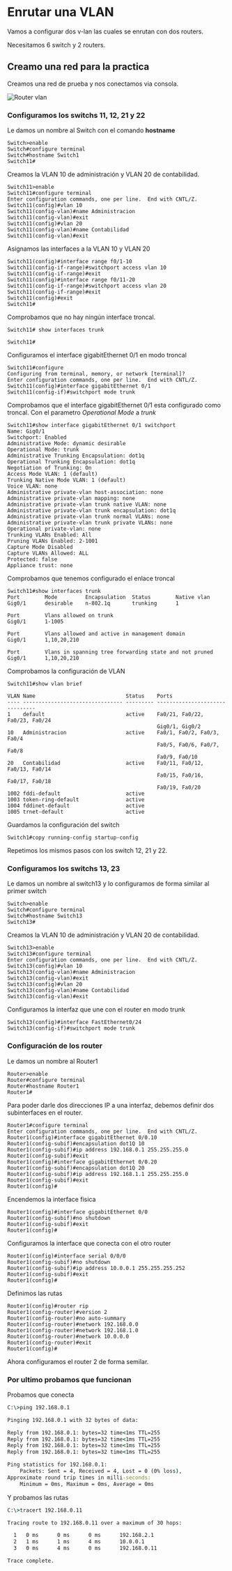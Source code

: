 # Enrutar una VLAN

Vamos a configurar dos v-lan las cuales se enrutan con dos routers.

Necesitamos 6 switch y 2 routers.

## Creamo una red para la practica

Creamos una red de prueba y nos conectamos via consola.

![Router vlan](Imagenes/RouterVLan.png)

### Configuramos los switchs 11, 12, 21 y 22

Le damos un nombre al Switch con el comando **hostname**

``` cisco ios
Switch>enable
Switch#configure terminal
Switch#hostname Switch1
Switch11#
```

Creamos la VLAN 10 de administración y VLAN 20 de contabilidad.

``` cisco ios
Switch11>enable
Switch11#configure terminal
Enter configuration commands, one per line.  End with CNTL/Z.
Switch11(config)#vlan 10
Switch11(config-vlan)#name Administracion
Switch11(config-vlan)#exit
Switch11(config)#vlan 20
Switch11(config-vlan)#name Contabilidad
Switch11(config-vlan)#exit
```

Asignamos las interfaces a la VLAN 10 y VLAN 20

``` cisco ios
Switch11(config)#interface range f0/1-10
Switch11(config-if-range)#switchport access vlan 10
Switch11(config-if-range)#exit
Switch11(config)#interface range f0/11-20
Switch11(config-if-range)#switchport access vlan 20
Switch11(config-if-range)#exit
Switch11(config)#exit
Switch11#
```

Comprobamos que no hay ningún interface troncal.

``` cisco ios
Switch11# show interfaces trunk

Switch11#
```

Configuramos el interface gigabitEthernet 0/1 en modo troncal

``` cisco ios
Switch11#configure 
Configuring from terminal, memory, or network [terminal]? 
Enter configuration commands, one per line.  End with CNTL/Z.
Switch11(config)#interface gigabitEthernet 0/1
Switch11(config-if)#switchport mode trunk
```

<!-- Se puede configurar la interface con el modo dynamic desirable o mode dynamic auto, para que elija el modo trunk automaticamente.
``` cisco ios
Switch11(config-if)#switchport mode dynamic desirable   
``` -->

Comprobamos que el interface gigabitEthernet 0/1 esta configurado como troncal.
Con el parametro *Operational Mode* a *trunk*

``` cisco ios
Switch11#show interface gigabitEthernet 0/1 switchport 
Name: Gig0/1
Switchport: Enabled
Administrative Mode: dynamic desirable
Operational Mode: trunk
Administrative Trunking Encapsulation: dot1q
Operational Trunking Encapsulation: dot1q
Negotiation of Trunking: On
Access Mode VLAN: 1 (default)
Trunking Native Mode VLAN: 1 (default)
Voice VLAN: none
Administrative private-vlan host-association: none
Administrative private-vlan mapping: none
Administrative private-vlan trunk native VLAN: none
Administrative private-vlan trunk encapsulation: dot1q
Administrative private-vlan trunk normal VLANs: none
Administrative private-vlan trunk private VLANs: none
Operational private-vlan: none
Trunking VLANs Enabled: All
Pruning VLANs Enabled: 2-1001
Capture Mode Disabled
Capture VLANs Allowed: ALL
Protected: false
Appliance trust: none
```

Comprobamos que tenemos configurado el enlace troncal

``` cisco ios
Switch11#show interfaces trunk
Port        Mode         Encapsulation  Status        Native vlan
Gig0/1      desirable    n-802.1q       trunking      1

Port        Vlans allowed on trunk
Gig0/1      1-1005

Port        Vlans allowed and active in management domain
Gig0/1      1,10,20,210

Port        Vlans in spanning tree forwarding state and not pruned
Gig0/1      1,10,20,210
```

Comprobamos la configuración de VLAN

``` cisco ios
Switch11#show vlan brief

VLAN Name                             Status    Ports
---- -------------------------------- --------- -------------------------------
1    default                          active    Fa0/21, Fa0/22, Fa0/23, Fa0/24
                                                Gig0/1, Gig0/2
10   Administracion                   active    Fa0/1, Fa0/2, Fa0/3, Fa0/4
                                                Fa0/5, Fa0/6, Fa0/7, Fa0/8
                                                Fa0/9, Fa0/10
20   Contabilidad                     active    Fa0/11, Fa0/12, Fa0/13, Fa0/14
                                                Fa0/15, Fa0/16, Fa0/17, Fa0/18
                                                Fa0/19, Fa0/20
1002 fddi-default                     active    
1003 token-ring-default               active    
1004 fddinet-default                  active    
1005 trnet-default                    active  
```

Guardamos la configuración del switch

``` cisco ios
Switch1#copy running-config startup-config 
```

Repetimos los mismos pasos con los switch 12, 21 y 22.

### Configuramos los switchs 13, 23

Le damos un nombre al switch13 y lo configuramos de forma similar al primer switch

``` cisco ios
Switch>enable
Switch#configure terminal
Switch#hostname Switch13
Switch13#
```

Creamos la VLAN 10 de administración y VLAN 20 de contabilidad.

``` cisco ios
Switch13>enable
Switch13#configure terminal
Enter configuration commands, one per line.  End with CNTL/Z.
Switch13(config)#vlan 10
Switch13(config-vlan)#name Administracion
Switch13(config-vlan)#exit
Switch13(config)#vlan 20
Switch13(config-vlan)#name Contabilidad
Switch13(config-vlan)#exit
```

Configuramos la interfaz que une con el router en modo trunk

``` cisco ios
Switch13(config)#interface FastEthernet0/24
Switch13(config-if)#switchport mode trunk
```

### Configuración de los router

Le damos un nombre al Router1

``` cisco ios
Router>enable
Router#configure terminal
Router#hostname Router1
Router1#
```

Para poder darle dos direcciones IP a una interfaz, debemos definir dos subinterfaces en el router.

``` cisco ios
Router1#configure terminal
Enter configuration commands, one per line.  End with CNTL/Z.
Router1(config)#interface gigabitEthernet 0/0.10
Router1(config-subif)#encapsulation dot1Q 10
Router1(config-subif)#ip address 192.168.0.1 255.255.255.0
Router1(config-subif)#exit
Router1(config)#interface gigabitEthernet 0/0.20
Router1(config-subif)#encapsulation dot1Q 20
Router1(config-subif)#ip address 192.168.1.1 255.255.255.0
Router1(config-subif)#exit
Router1(config)#
```

Encendemos la interface fisica

``` cisco ios
Router1(config)#interface gigabitEthernet 0/0
Router1(config-subif)#no shutdown
Router1(config-subif)#exit
Router1(config)#
```

Configuramos la interface que conecta con el otro router

``` cisco ios
Router1(config)#interface serial 0/0/0
Router1(config-subif)#no shutdown
Router1(config-subif)#ip address 10.0.0.1 255.255.255.252
Router1(config-subif)#exit
Router1(config)#
```

Definimos las rutas

``` cisco ios
Router1(config)#router rip
Router1(config-router)#version 2
Router1(config-router)#no auto-summary
Router1(config-router)#network 192.168.0.0
Router1(config-router)#network 192.168.1.0
Router1(config-router)#network 10.0.0.0
Router1(config-router)#exit
Router1(config)#
```

Ahora configuramos el router 2 de forma semilar.

### Por ultimo probamos que funcionan

Probamos que conecta

``` cmd
C:\>ping 192.168.0.1

Pinging 192.168.0.1 with 32 bytes of data:

Reply from 192.168.0.1: bytes=32 time<1ms TTL=255
Reply from 192.168.0.1: bytes=32 time<1ms TTL=255
Reply from 192.168.0.1: bytes=32 time<1ms TTL=255
Reply from 192.168.0.1: bytes=32 time<1ms TTL=255

Ping statistics for 192.168.0.1:
    Packets: Sent = 4, Received = 4, Lost = 0 (0% loss),
Approximate round trip times in milli-seconds:
    Minimum = 0ms, Maximum = 0ms, Average = 0ms

```

Y probamos las rutas

``` cmd
C:\>tracert 192.168.0.11

Tracing route to 192.168.0.11 over a maximum of 30 hops: 

  1   0 ms      0 ms      0 ms      192.168.2.1
  2   1 ms      1 ms      4 ms      10.0.0.1
  3   0 ms      4 ms      0 ms      192.168.0.11

Trace complete.
```
